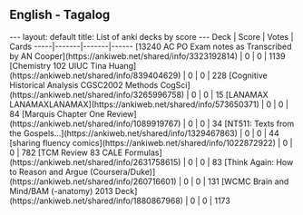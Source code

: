 <h2>English  -  Tagalog</h2>
---
layout: default
title: List of anki decks by score
---
Deck | Score | Votes | Cards
-----|-------|-------|------
[13240 AC PO Exam notes as Transcribed by AN Cooper](https://ankiweb.net/shared/info/3323192814) | 0 | 0 | 1139
[Chemistry 102 UIUC Tina Huang](https://ankiweb.net/shared/info/839404629) | 0 | 0 | 228
[Cognitive Historical Analysis CGSC2002 Methods CogSci](https://ankiweb.net/shared/info/3265996758) | 0 | 0 | 15
[LANAMAX LANAMAXLANAMAX](https://ankiweb.net/shared/info/573650371) | 0 | 0 | 84
[Marquis Chapter One Review](https://ankiweb.net/shared/info/1089919767) | 0 | 0 | 34
[NT511: Texts from the Gospels...](https://ankiweb.net/shared/info/1329467863) | 0 | 0 | 44
[sharing fluency comics](https://ankiweb.net/shared/info/1022872922) | 0 | 0 | 782
[TCM Review 83 CALE Formulas](https://ankiweb.net/shared/info/2631758615) | 0 | 0 | 83
[Think Again: How to Reason and Argue (Coursera/Duke)](https://ankiweb.net/shared/info/260716601) | 0 | 0 | 131
[WCMC Brain and Mind/BAM (-anatomy) 2013 Deck](https://ankiweb.net/shared/info/1880867968) | 0 | 0 | 1173
